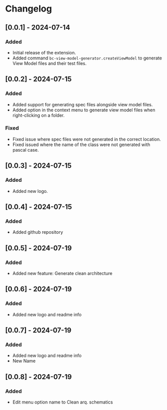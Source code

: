# Changelog

## [0.0.1] - 2024-07-14
### Added
- Initial release of the extension.
- Added command `bc-view-model-generator.createViewModel` to generate View Model files and their test files.

## [0.0.2] - 2024-07-15
### Added
- Added support for generating spec files alongside view model files.
- Added option in the context menu to generate view model files when right-clicking on a folder.
### Fixed
- Fixed issue where spec files were not generated in the correct location.
- Fixed issued where the name of the class were not generated with pascal case.

## [0.0.3] - 2024-07-15
### Added
- Added new logo.

## [0.0.4] - 2024-07-15
### Added
- Added github repository

## [0.0.5] - 2024-07-19
### Added
- Added new feature: Generate clean architecture

## [0.0.6] - 2024-07-19
### Added
- Added new logo and readme info

## [0.0.7] - 2024-07-19
### Added
- Added new logo and readme info
- New Name 

## [0.0.8] - 2024-07-19
### Added
- Edit menu option name to Clean arq. schematics